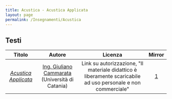 ```yaml
---
title: Acustica - Acustica Applicata
layout: page
permalink: /Insegnamenti/Acustica
--- 
```


## Testi

| Titolo | Autore | Licenza | Mirror |
| :---: | :---: | :---: | :---: |
| [_Acustica Applicata_](http://giulianocammarata.it/ACUSTICA%20APPLICATA.pdf) |  [Ing. Giuliano Cammarata](https://giulianocammarata.it/) (Università di Catania) | Link su autorizzazione, "Il materiale didattico è liberamente scaricabile ad uso personale e non commerciale" | [1](https://web.archive.org/web/20211006161922/http://giulianocammarata.it/ACUSTICA%20APPLICATA.pdf) |


